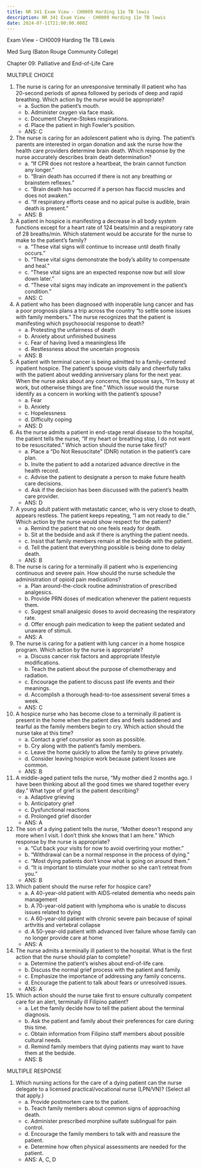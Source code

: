 ```yaml
---
title: NR 341 Exam View - CH0009 Harding 11e TB lewis
description: NR 341 Exam View - CH0009 Harding 11e TB lewis
date: 2024-07-11T21:00:00.000Z
---
```


Exam View - CH0009 Harding 11e TB Lewis

Med Surg (Baton Rouge Community College)

Chapter 09: Palliative and End-of-Life Care

MULTIPLE CHOICE

1. The nurse is caring for an unresponsive terminally ill patient who has 20-second periods of apnea followed by periods of deep and rapid breathing. Which action by the nurse would be appropriate?
   * a. Suction the patient’s mouth.
   * b. Administer oxygen via face mask.
   * c. Document Cheyne-Stokes respirations.
   * d. Place the patient in high Fowler’s position.
   * ANS: C
2. The nurse is caring for an adolescent patient who is dying. The patient’s parents are interested in organ donation and ask the nurse how the health care providers determine brain death. Which response by the nurse accurately describes brain death determination?
   * a. “If CPR does not restore a heartbeat, the brain cannot function any longer.”
   * b. “Brain death has occurred if there is not any breathing or brainstem reflexes.”
   * c. “Brain death has occurred if a person has flaccid muscles and does not awaken.”
   * d. “If respiratory efforts cease and no apical pulse is audible, brain death is present.”
   * ANS: B
3. A patient in hospice is manifesting a decrease in all body system functions except for a heart rate of 124 beats/min and a respiratory rate of 28 breaths/min. Which statement would be accurate for the nurse to make to the patient’s family?
   * a. “These vital signs will continue to increase until death finally occurs.”
   * b. “These vital signs demonstrate the body’s ability to compensate and heal.”
   * c. “These vital signs are an expected response now but will slow down later.”
   * d. “These vital signs may indicate an improvement in the patient’s condition.”
   * ANS: C
4. A patient who has been diagnosed with inoperable lung cancer and has a poor prognosis plans a trip across the country “to settle some issues with family members.” The nurse recognizes that the patient is manifesting which psychosocial response to death?
   * a. Protesting the unfairness of death
   * b. Anxiety about unfinished business
   * c. Fear of having lived a meaningless life
   * d. Restlessness about the uncertain prognosis
   * ANS: B
5. A patient with terminal cancer is being admitted to a family-centered inpatient hospice. The patient’s spouse visits daily and cheerfully talks with the patient about wedding anniversary plans for the next year. When the nurse asks about any concerns, the spouse says, “I’m busy at work, but otherwise things are fine.” Which issue would the nurse identify as a concern in working with the patient’s spouse?
   * a. Fear
   * b. Anxiety
   * c. Hopelessness
   * d. Difficulty coping
   * ANS: D
6. As the nurse admits a patient in end-stage renal disease to the hospital, the patient tells the nurse, “If my heart or breathing stop, I do not want to be resuscitated.” Which action should the nurse take first?
   * a. Place a “Do Not Resuscitate” (DNR) notation in the patient’s care plan.
   * b. Invite the patient to add a notarized advance directive in the health record.
   * c. Advise the patient to designate a person to make future health care decisions.
   * d. Ask if the decision has been discussed with the patient’s health care provider.
   * ANS: D
7. A young adult patient with metastatic cancer, who is very close to death, appears restless. The patient keeps repeating, “I am not ready to die.” Which action by the nurse would show respect for the patient?
   * a. Remind the patient that no one feels ready for death.
   * b. Sit at the bedside and ask if there is anything the patient needs.
   * c. Insist that family members remain at the bedside with the patient.
   * d. Tell the patient that everything possible is being done to delay death.
   * ANS: B
8. The nurse is caring for a terminally ill patient who is experiencing continuous and severe pain. How should the nurse schedule the administration of opioid pain medications?
   * a. Plan around-the-clock routine administration of prescribed analgesics.
   * b. Provide PRN doses of medication whenever the patient requests them.
   * c. Suggest small analgesic doses to avoid decreasing the respiratory rate.
   * d. Offer enough pain medication to keep the patient sedated and unaware of stimuli.
   * ANS: A
9. The nurse is caring for a patient with lung cancer in a home hospice program. Which action by the nurse is appropriate?
   * a. Discuss cancer risk factors and appropriate lifestyle modifications.
   * b. Teach the patient about the purpose of chemotherapy and radiation.
   * c. Encourage the patient to discuss past life events and their meanings.
   * d. Accomplish a thorough head-to-toe assessment several times a week.
   * ANS: C
10. A hospice nurse who has become close to a terminally ill patient is present in the home when the patient dies and feels saddened and tearful as the family members begin to cry. Which action should the nurse take at this time?
    * a. Contact a grief counselor as soon as possible.
    * b. Cry along with the patient’s family members.
    * c. Leave the home quickly to allow the family to grieve privately.
    * d. Consider leaving hospice work because patient losses are common.
    * ANS: B
11. A middle-aged patient tells the nurse, “My mother died 2 months ago. I have been thinking about all the good times we shared together every day.” What type of grief is the patient describing?
    * a. Adaptive grieving
    * b. Anticipatory grief
    * c. Dysfunctional reactions
    * d. Prolonged grief disorder
    * ANS: A
12. The son of a dying patient tells the nurse, “Mother doesn’t respond any more when I visit. I don’t think she knows that I am here.” Which response by the nurse is appropriate?
    * a. “Cut back your visits for now to avoid overtiring your mother.”
    * b. “Withdrawal can be a normal response in the process of dying.”
    * c. “Most dying patients don’t know what is going on around them.”
    * d. “It is important to stimulate your mother so she can’t retreat from you.”
    * ANS: B
13. Which patient should the nurse refer for hospice care?
    * a. A 40-year-old patient with AIDS-related dementia who needs pain management
    * b. A 70-year-old patient with lymphoma who is unable to discuss issues related to dying
    * c. A 60-year-old patient with chronic severe pain because of spinal arthritis and vertebral collapse
    * d. A 50-year-old patient with advanced liver failure whose family can no longer provide care at home
    * ANS: A
14. The nurse admits a terminally ill patient to the hospital. What is the first action that the nurse should plan to complete?
    * a. Determine the patient’s wishes about end-of-life care.
    * b. Discuss the normal grief process with the patient and family.
    * c. Emphasize the importance of addressing any family concerns.
    * d. Encourage the patient to talk about fears or unresolved issues.
    * ANS: A
15. Which action should the nurse take first to ensure culturally competent care for an alert, terminally ill Filipino patient?
    * a. Let the family decide how to tell the patient about the terminal diagnosis.
    * b. Ask the patient and family about their preferences for care during this time.
    * c. Obtain information from Filipino staff members about possible cultural needs.
    * d. Remind family members that dying patients may want to have them at the bedside.
    * ANS: B

MULTIPLE RESPONSE

1. Which nursing actions for the care of a dying patient can the nurse delegate to a licensed practical/vocational nurse (LPN/VN)? (Select all that apply.)
   * a. Provide postmortem care to the patient.
   * b. Teach family members about common signs of approaching death.
   * c. Administer prescribed morphine sulfate sublingual for pain control.
   * d. Encourage the family members to talk with and reassure the patient.
   * e. Determine how often physical assessments are needed for the patient.
   * ANS: A, C, D
